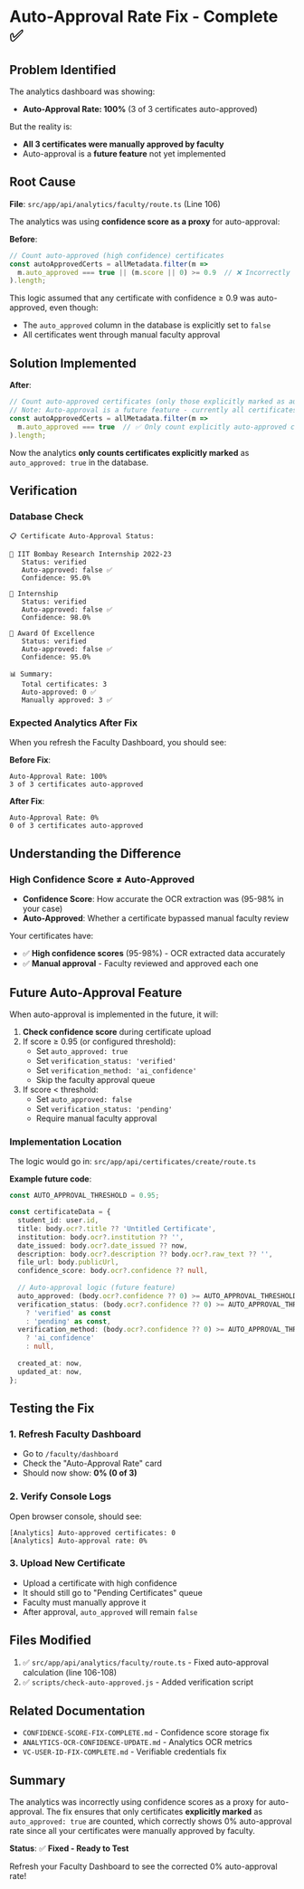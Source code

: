 # Auto-Approval Rate Fix - Complete ✅

## Problem Identified
The analytics dashboard was showing:
- **Auto-Approval Rate: 100%** (3 of 3 certificates auto-approved)

But the reality is:
- **All 3 certificates were manually approved by faculty**
- Auto-approval is a **future feature** not yet implemented

## Root Cause

**File**: `src/app/api/analytics/faculty/route.ts` (Line 106)

The analytics was using **confidence score as a proxy** for auto-approval:

**Before**:
```typescript
// Count auto-approved (high confidence) certificates
const autoApprovedCerts = allMetadata.filter(m => 
  m.auto_approved === true || (m.score || 0) >= 0.9  // ❌ Incorrectly treating high confidence as auto-approved
).length;
```

This logic assumed that any certificate with confidence ≥ 0.9 was auto-approved, even though:
- The `auto_approved` column in the database is explicitly set to `false`
- All certificates went through manual faculty approval

## Solution Implemented

**After**:
```typescript
// Count auto-approved certificates (only those explicitly marked as auto_approved)
// Note: Auto-approval is a future feature - currently all certificates are manually approved
const autoApprovedCerts = allMetadata.filter(m => 
  m.auto_approved === true  // ✅ Only count explicitly auto-approved certificates
).length;
```

Now the analytics **only counts certificates explicitly marked** as `auto_approved: true` in the database.

## Verification

### Database Check
```
📋 Certificate Auto-Approval Status:

📄 IIT Bombay Research Internship 2022-23
   Status: verified
   Auto-approved: false ✅
   Confidence: 95.0%

📄 Internship
   Status: verified
   Auto-approved: false ✅
   Confidence: 98.0%

📄 Award Of Excellence
   Status: verified
   Auto-approved: false ✅
   Confidence: 95.0%

📊 Summary:
   Total certificates: 3
   Auto-approved: 0 ✅
   Manually approved: 3 ✅
```

### Expected Analytics After Fix
When you refresh the Faculty Dashboard, you should see:

**Before Fix**:
```
Auto-Approval Rate: 100%
3 of 3 certificates auto-approved
```

**After Fix**:
```
Auto-Approval Rate: 0%
0 of 3 certificates auto-approved
```

## Understanding the Difference

### High Confidence Score ≠ Auto-Approved
- **Confidence Score**: How accurate the OCR extraction was (95-98% in your case)
- **Auto-Approved**: Whether a certificate bypassed manual faculty review

Your certificates have:
- ✅ **High confidence scores** (95-98%) - OCR extracted data accurately
- ✅ **Manual approval** - Faculty reviewed and approved each one

## Future Auto-Approval Feature

When auto-approval is implemented in the future, it will:

1. **Check confidence score** during certificate upload
2. If score ≥ 0.95 (or configured threshold):
   - Set `auto_approved: true`
   - Set `verification_status: 'verified'`
   - Set `verification_method: 'ai_confidence'`
   - Skip the faculty approval queue
3. If score < threshold:
   - Set `auto_approved: false`
   - Set `verification_status: 'pending'`
   - Require manual faculty approval

### Implementation Location
The logic would go in: `src/app/api/certificates/create/route.ts`

**Example future code**:
```typescript
const AUTO_APPROVAL_THRESHOLD = 0.95;

const certificateData = {
  student_id: user.id,
  title: body.ocr?.title ?? 'Untitled Certificate',
  institution: body.ocr?.institution ?? '',
  date_issued: body.ocr?.date_issued ?? now,
  description: body.ocr?.description ?? body.ocr?.raw_text ?? '',
  file_url: body.publicUrl,
  confidence_score: body.ocr?.confidence ?? null,
  
  // Auto-approval logic (future feature)
  auto_approved: (body.ocr?.confidence ?? 0) >= AUTO_APPROVAL_THRESHOLD,
  verification_status: (body.ocr?.confidence ?? 0) >= AUTO_APPROVAL_THRESHOLD 
    ? 'verified' as const 
    : 'pending' as const,
  verification_method: (body.ocr?.confidence ?? 0) >= AUTO_APPROVAL_THRESHOLD
    ? 'ai_confidence'
    : null,
    
  created_at: now,
  updated_at: now,
};
```

## Testing the Fix

### 1. Refresh Faculty Dashboard
- Go to `/faculty/dashboard`
- Check the "Auto-Approval Rate" card
- Should now show: **0% (0 of 3)**

### 2. Verify Console Logs
Open browser console, should see:
```
[Analytics] Auto-approved certificates: 0
[Analytics] Auto-approval rate: 0%
```

### 3. Upload New Certificate
- Upload a certificate with high confidence
- It should still go to "Pending Certificates" queue
- Faculty must manually approve it
- After approval, `auto_approved` will remain `false`

## Files Modified
1. ✅ `src/app/api/analytics/faculty/route.ts` - Fixed auto-approval calculation (line 106-108)
2. ✅ `scripts/check-auto-approved.js` - Added verification script

## Related Documentation
- `CONFIDENCE-SCORE-FIX-COMPLETE.md` - Confidence score storage fix
- `ANALYTICS-OCR-CONFIDENCE-UPDATE.md` - Analytics OCR metrics
- `VC-USER-ID-FIX-COMPLETE.md` - Verifiable credentials fix

## Summary
The analytics was incorrectly using confidence scores as a proxy for auto-approval. The fix ensures that only certificates **explicitly marked** as `auto_approved: true` are counted, which correctly shows 0% auto-approval rate since all your certificates were manually approved by faculty.

**Status**: ✅ **Fixed - Ready to Test**

Refresh your Faculty Dashboard to see the corrected 0% auto-approval rate!
